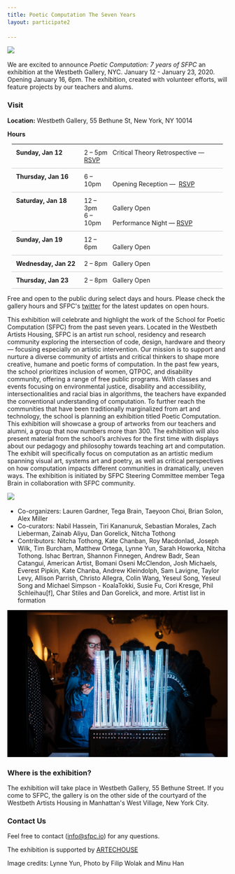 ```yaml
---
title: Poetic Computation The Seven Years 
layout: participate2

---
```


![](/static/img/sevenyears/2020_SFPC_seven_years_poster_lynne_yun.jpg)

We are excited to announce *Poetic Computation: 7 years of SFPC* an exhibition at the Westbeth Gallery, NYC. January 12 - January 23, 2020. Opening January 16, 6pm. The exhibition, created with volunteer efforts, will feature projects by our teachers and alums.  

### Visit

**Location:** Westbeth Gallery, 55 Bethune St, New York, NY 10014

**Hours**

<style>
    .calendar {
        width: 100%;
        margin: 10px;
    }

    .calendar tr {
        border-bottom: 1px solid #CCC;
        vertical-align: top;
    }

    .calendar td {
        padding: 10px;
    }

    .calendar ul {
        padding: 0;
        margin: 0;
        list-style-type: none;
    }

    .calendar .date {
        font-weight: bold;
    }

    .calendar .time {
        width: 20%;
        min-width:;
        display: inline-block;
    }
</style>

<table class="calendar">
    <tr>
        <td class="date">
            Sunday, Jan 12
        </td>
        <td>
            <ul>
                <li>
                    <span class="time">2 – 5pm</span>
                    Critical Theory Retrospective —
                    <a href="https://www.eventbrite.com/e/sfpc-critical-theory-retrospective-tickets-87642734779">
                        RSVP
                    </a>
                </li>
            </ul>
        </td>
    </tr>
    <tr>
        <td class="date">
            Thursday, Jan 16
        </td>
        <td>
            <ul>
                <li>
                    <span class="time">6 – 10pm</span>
                    Opening Reception — 
                    <a href="https://www.eventbrite.com/e/poetic-computation-the-first-seven-years-opening-tickets-87324900127">RSVP</a>
                </li>
            </ul>
        </td>
    </tr>
    <tr>
        <td class="date">
            Saturday, Jan 18
        </td>
        <td>
            <ul>
                <li><span class="time">12 – 3pm</span> Gallery Open</li>
                <li>
                    <span class="time">6 – 10pm</span>
                    Performance Night —
                    <a href="https://www.eventbrite.com/e/sfpc-performance-night-tickets-88842413049">RSVP</a>
                </li>
            </ul>
        </td>
    </tr>
    <tr>
        <td class="date">
            Sunday, Jan 19
        </td>
        <td>
            <ul>
                <li><span class="time">12 – 6pm</span> Gallery Open</li>
            </ul>
        </td>
    </tr>
    <tr>
        <td class="date">
            Wednesday, Jan 22
        </td>
        <td>
            <ul>
                <li><span class="time">2 – 8pm</span> Gallery Open</li>
            </ul>
        </td>
    </tr>
    <tr>
        <td class="date">
            Thursday, Jan 23
        </td>
        <td>
            <ul>
                <li><span class="time">2 – 8pm</span> Gallery Open</li>
            </ul>
        </td>
    </tr>
</table>

Free and open to the public during select days and hours. Please check the gallery hours and SFPC's [twitter](https://twitter.com/sfpc) for the latest updates on open hours. 

This exhibition will celebrate and highlight the work of the School for Poetic Computation (SFPC) from the past seven years. Located in the Westbeth Artists Housing, SFPC is an artist run school, residency and research community exploring the intersection of code, design, hardware and theory — focusing especially on artistic intervention. Our mission is to support and nurture a diverse community of artists and critical thinkers to shape more creative, humane and poetic forms of computation. In the past few years, the school prioritizes inclusion of women, QTPOC, and disability community, offering a range of free public programs. With classes and events focusing on environmental justice, disability and accessibility, intersectionalities and racial bias in algorithms, the teachers have expanded the conventional understanding of computation. To further reach the communities that have been traditionally marginalized from art and technology, the school is planning an exhibition titled Poetic Computation. This exhibition will showcase a group of artworks from our teachers and alumni, a group that now numbers more than 300. The exhibition will also present material from the school’s archives for the first time with displays about our pedagogy and philosophy towards teaching art and computation. The exhibit will specifically focus on computation as an artistic medium spanning visual art, systems art and poetry, as well as critical perspectives on how computation impacts different communities in dramatically, uneven ways. The exhibition is initiated by SFPC Steering Committee member Tega Brain in collaboration with SFPC community. 


![](/static/img/sevenyears/exhibition_filip.png)

- Co-organizers: Lauren Gardner, Tega Brain, Taeyoon Choi, Brian Solon, Alex Miller
- Co-curators: Nabil Hassein, Tiri Kananuruk, Sebastian Morales, Zach Lieberman, 
Zainab Aliyu,  Dan Gorelick, Nitcha Tothong  
- Contributors: Nitcha Tothong, Kate Chanban, Roy Macdonlad, Joseph Wilk, Tim Burcham, Matthew Ortega, Lynne Yun, Sarah Howorka, Nitcha Tothong. Ishac Bertran, Shannon Finnegen, Andrew Badr, Sean Catangui, American Artist, Bomani Oseni McClendon, Josh Michaels, Everest Pipkin, Kate Chanba, Andrew Kleindolph, Sam Lavigne, Taylor Levy, Allison Parrish, Christo Allegra, Colin Wang, Yeseul Song, Yeseul Song and Michael Simpson - KoalaTokki, Susie Fu, Cori Kresge, Phil  Schleihau[f], Char Stiles and Dan Gorelick, and more. Artist list in formation 

![](/static/img/sevenyears/hmu_SfPC_Fall2018-Showcase-115.jpg)
### Where is the exhibition?

The exhibition will take place in Westbeth Gallery, 55 Bethune Street. If you come to SFPC, the gallery is on the other side of the courtyard of the Westbeth Artists Housing in Manhattan's West Village, New York City.

### Contact Us

Feel free to contact (info@sfpc.io) for any questions.

The exhibition is supported by [ARTECHOUSE](https://www.artechouse.com/)

Image credits: Lynne Yun, Photo by Filip Wolak and Minu Han
 
 
